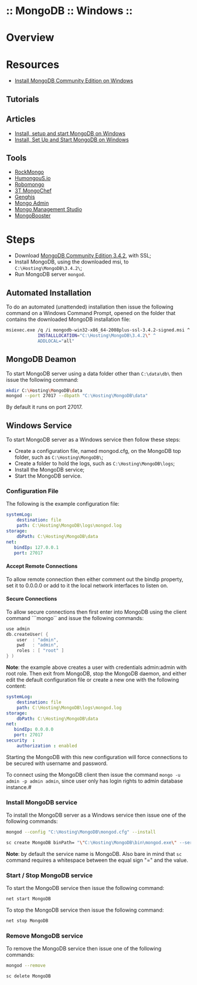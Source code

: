 :: MongoDB :: Windows ::
========================

# Overview

# Resources

- [Install MongoDB Community Edition on Windows](https://docs.mongodb.com/manual/tutorial/install-mongodb-on-windows/)

## Tutorials

## Articles

- [Install, setup and start MongoDB on Windows](https://blog.ajduke.in/2013/04/10/install-setup-and-start-mongodb-on-windows/)
- [Install, Set Up and Start MongoDB on Windows](https://dzone.com/articles/install-set-and-start-mongodb)

## Tools

- [RockMongo](http://rockmongo.com/)
- [HumongouS.io](https://www.humongous.io/)
- [Robomongo](https://robomongo.org/)
- [3T MongoChef](http://3t.io/mongochef/)
- [Genghis](http://genghisapp.com/)
- [Mongo Admin](http://www.mongoadmin.org/)
- [Mongo Management Studio](http://mms.litixsoft.de/)
- [MongoBooster](https://mongobooster.com/)

# Steps

- Download [MongoDB Community Edition 3.4.2](http://www.mongodb.org/downloads), with SSL;
- Install MongoDB, using the downloaded msi, to ```C:\Hosting\MongoDB\3.4.2\```;
- Run MongoDB server ```mongod```.

## Automated Installation

To do an automated (unattended) installation then issue the following command on a Windows Command Prompt, opened on the folder that contains the downloaded MongoDB installation file:

```bash
msiexec.exe /q /i mongodb-win32-x86_64-2008plus-ssl-3.4.2-signed.msi ^
            INSTALLLOCATION="C:\Hosting\MongoDB\3.4.2\" ^
            ADDLOCAL="all"
```

## MongoDB Deamon

To start MongoDB server using a data folder other than ```C:\data\db\``` then issue the following command:

```bash
mkdir C:\Hosting\MongoDB\data
mongod --port 27017 --dbpath "C:\Hosting\MongoDB\data"
```

By default it runs on port 27017.

## Windows Service

To start MongoDB server as a Windows service then follow these steps:

- Create a configuration file, named mongod.cfg, on the MongoDB top folder, such as ```C:\Hosting\MongoDB\```;
- Create a folder to hold the logs, such as ```C:\Hosting\MongoDB\logs```;
- Install the MongoDB service;
- Start the MongoDB service.

### Configuration File

The following is the example configuration file:

```yaml
systemLog:
    destination: file
    path: C:\Hosting\MongoDB\logs\mongod.log
storage:
    dbPath: C:\Hosting\MongoDB\data
net:
   bindIp: 127.0.0.1
   port: 27017
```

#### Accept Remote Connections

To allow remote connection then either comment out the bindIp property, set it to 0.0.0.0 or add to it the local network interfaces to listen on.

#### Secure Connections

To allow secure connections then first enter into MongoDB using the client command ```mongo`` and issue the following commands:

```c
use admin
db.createUser( {
    user  : "admin",
    pwd   : "admin",
    roles : [ "root" ]
} )
```

**Note**: the example above creates a user with credentials admin:admin with root role.
Then exit from MongoDB, stop the MongoDB daemon, and either edit the default configuration file or create a new one with the following content:

```yaml
systemLog:
    destination: file
    path: C:\Hosting\MongoDB\logs\mongod.log
storage:
    dbPath: C:\Hosting\MongoDB\data
net:
   bindIp: 0.0.0.0
   port: 27017
security  :
    authorization : enabled
```

Starting the MongoDB with this new configuration will force connections to be secured with username and password.

To connect using the MongoDB client then issue the command ```mongo -u admin -p admin admin```, since user only has login rights to admin database instance.#

### Install MongoDB service

To install the MongoDB server as a Windows service then issue one of the following commands:

```bash
mongod --config "C:\Hosting\MongoDB\mongod.cfg" --install

sc create MongoDB binPath= "\"C:\Hosting\MongoDB\bin\mongod.exe\" --service --config=\"C:\Hosting\MongoDB\mongod.cfg\"" DisplayName= "MongoDB" start= "auto"
```

**Note**: by default the service name is MongoDB. Also bare in mind that ```sc``` command requires a whitespace between the equal sign "=" and the value.

### Start / Stop MongoDB service

To start the MongoDB service then issue the following command:

```bash
net start MongoDB
```

To stop the MongoDB service then issue the following command:

```bash
net stop MongoDB
```

### Remove MongoDB service

To remove the MongoDB service then issue one of the following commands:

```bash
mongod --remove

sc delete MongoDB
```
